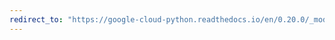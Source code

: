 ```yaml
---
redirect_to: "https://google-cloud-python.readthedocs.io/en/0.20.0/_modules/google/cloud/storage/connection.html"
---
```

